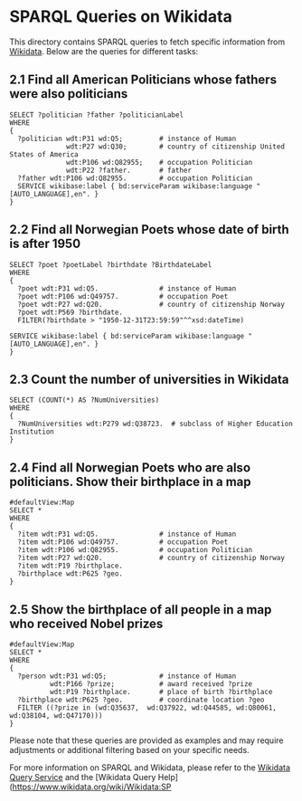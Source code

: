 # SPARQL Queries on Wikidata

This directory contains SPARQL queries to fetch specific information from [Wikidata](https://www.wikidata.org/). Below are the queries for different tasks:

## 2.1 Find all American Politicians whose fathers were also politicians

```sparql
SELECT ?politician ?father ?politicianLabel
WHERE 
{
  ?politician wdt:P31 wd:Q5;         # instance of Human
              wdt:P27 wd:Q30;        # country of citizenship United States of America
              wdt:P106 wd:Q82955;    # occupation Politician
              wdt:P22 ?father.       # father 
  ?father wdt:P106 wd:Q82955.        # occupation Politician
  SERVICE wikibase:label { bd:serviceParam wikibase:language "[AUTO_LANGUAGE],en". }
}
```

## 2.2 Find all Norwegian Poets whose date of birth is after 1950

```sparql
SELECT ?poet ?poetLabel ?birthdate ?BirthdateLabel
WHERE
{
  ?poet wdt:P31 wd:Q5.               # instance of Human
  ?poet wdt:P106 wd:Q49757.          # occupation Poet
  ?poet wdt:P27 wd:Q20.              # country of citizenship Norway
  ?poet wdt:P569 ?birthdate.
  FILTER(?birthdate > "1950-12-31T23:59:59"^^xsd:dateTime)
  
SERVICE wikibase:label { bd:serviceParam wikibase:language "[AUTO_LANGUAGE],en". }
}
```

## 2.3 Count the number of universities in Wikidata

```sparql
SELECT (COUNT(*) AS ?NumUniversities)
WHERE
{
  ?NumUniversities wdt:P279 wd:Q38723.  # subclass of Higher Education Institution
}
```

## 2.4 Find all Norwegian Poets who are also politicians. Show their birthplace in a map

```sparql
#defaultView:Map
SELECT *
WHERE
{
  ?item wdt:P31 wd:Q5.               # instance of Human
  ?item wdt:P106 wd:Q49757.          # occupation Poet
  ?item wdt:P106 wd:Q82955.          # occupation Politician
  ?item wdt:P27 wd:Q20.              # country of citizenship Norway
  ?item wdt:P19 ?birthplace.
  ?birthplace wdt:P625 ?geo.
}
```

## 2.5 Show the birthplace of all people in a map who received Nobel prizes

```sparql
#defaultView:Map
SELECT *
WHERE
{
  ?person wdt:P31 wd:Q5;             # instance of Human
          wdt:P166 ?prize;           # award received ?prize
          wdt:P19 ?birthplace.       # place of birth ?birthplace
  ?birthplace wdt:P625 ?geo.         # coordinate location ?geo
  FILTER ((?prize in (wd:Q35637,  wd:Q37922, wd:Q44585, wd:Q80061, wd:Q38104, wd:Q47170)))
}
```

Please note that these queries are provided as examples and may require adjustments or additional filtering based on your specific needs.

For more information on SPARQL and Wikidata, please refer to the [Wikidata Query Service](https://query.wikidata.org/) and the [Wikidata Query Help](https://www.wikidata.org/wiki/Wikidata:SP
